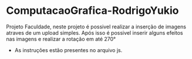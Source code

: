 # ComputacaoGrafica-RodrigoYukio
Projeto Faculdade, neste projeto é possivel realizar a inserção de imagens atraves de um upload simples. Após isso é possivel inserir alguns efeitos nas imagens e realizar a rotação em até 270°
- As instruções estão presentes no arquivo js.

